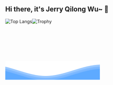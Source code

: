 ## Hi there, it's Jerry Qilong Wu~ 👋

<div style="display: flex; align-items: center;">
  <img src="https://github-readme-stats.vercel.app/api/top-langs/?username=JerryWu-code&hide=Jupyter%20Notebook&layout=compact&theme=dark" alt="Top Langs" style="height: 120px;">
  <img src="https://github-profile-trophy.vercel.app/?username=JerryWu-code&theme=gruvbox&title=-Stars,-Issues,-PullRequest,-Reviews&column=-1" alt="Trophy" style="height: 120px;">
</div>

![wave_animation_dark](images/wave_animation_dark.svg)

<!--
**JerryWu-code/JerryWu-code** is a ✨ _special_ ✨ repository because its `README.md` (this file) appears on your GitHub profile.

Here are some ideas to get you started:

- 🔭 I’m currently working on ...
- 🌱 I’m currently learning ...
- 👯 I’m looking to collaborate on ...
- 🤔 I’m looking for help with ...
- 💬 Ask me about ...
- 📫 How to reach me: ...
- 😄 Pronouns: ...
- ⚡ Fun fact: ...
-->
